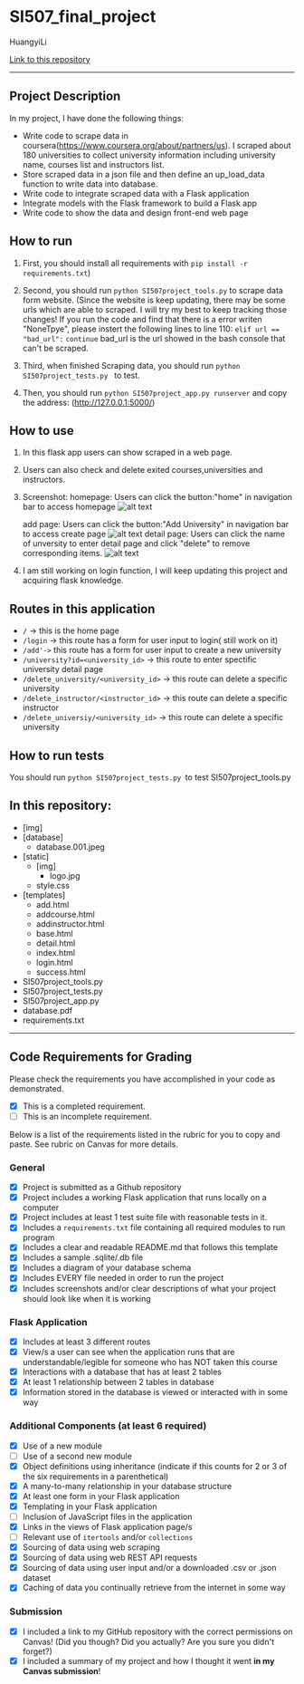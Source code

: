 # SI507_final_project

HuangyiLi

[Link to this repository](https://github.com/Lhuangyi/SI507_final_project)

---

## Project Description

In my project, I have done the following things:
- Write code to scrape data in coursera(https://www.coursera.org/about/partners/us). I scraped about 180 universities to collect university information including university name, courses list and instructors list.
- Store scraped data in a json file and then define an up_load_data function to write data into database.
- Write code to integrate scraped data with a Flask application
- Integrate models with the Flask framework to build a Flask app
- Write code to show the data and design front-end web page

## How to run

1. First, you should install all requirements with `pip install -r requirements.txt`)
3. Second, you should run `python SI507project_tools.py` to scrape data form website. 
    (Since the website is keep updating, there may be some urls which are able to scraped. I will try my best to keep tracking those changes! If you run the code and find that there is a error writen "NoneTpye", please instert the following lines to line 110:
    `elif url == "bad_url":`
    `continue`
    bad_url is the url showed in the bash console that can't be scraped.
    
3. Third, when finished Scraping data, you should run `python SI507project_tests.py ` to test.
4. Then, you should run `python SI507project_app.py runserver` and copy the address: (http://127.0.0.1:5000/)
 
## How to use

1. In this flask app users can show scraped in a web page.
2. Users can also check and delete exited courses,universities and instructors.
3. Screenshot:
    homepage: Users can click the button:"home" in navigation bar to access homepage
    ![alt text](https://github.com/Lhuangyi/SI507_final_project/blob/master/img/E1C6A408804C892BC00586894047C402.png)
    
    add page: Users can click the button:"Add University" in navigation bar to access create page
    ![alt text](https://github.com/Lhuangyi/SI507_final_project/blob/master/img/3F3F0FE5C4FCE2D49A12D81F6D3313D9.png)
    detail page: Users can click the name of unversity to enter detail page and click "delete" to remove corresponding items.
    ![alt text](https://github.com/Lhuangyi/SI507_final_project/blob/master/img/864B9EC8C14D29A431FFE504E082CAE6.png)
4. I am still working on login function, I will keep updating this project and acquiring flask knowledge.

## Routes in this application
- `/` -> this is the home page
- `/login` -> this route has a form for user input to login( still work on it)
- `/add'->` this route has a form for user input to create a new university
- `/university?id=<university_id>` -> this route to enter spectific university detail page
- `/delete_university/<university_id>` -> this route can delete a specific university
- `/delete_instructor/<instructor_id>` -> this route can delete a specific instructor
- `/delete_universiy/<university_id>` -> this route can delete a specific university

## How to run tests
You should run `python SI507project_tests.py `to test SI507project_tools.py


## In this repository:
- [img]
- [database]
  - database.001.jpeg
- [static]
  - [img]
    - logo.jpg
  - style.css
- [templates]
  - add.html
  - addcourse.html
  - addinstructor.html
  - base.html
  - detail.html
  - index.html
  - login.html
  - success.html
- SI507project_tools.py
- SI507project_tests.py
- SI507project_app.py
- database.pdf
- requirements.txt

---
## Code Requirements for Grading
Please check the requirements you have accomplished in your code as demonstrated.
- [x] This is a completed requirement.
- [ ] This is an incomplete requirement.

Below is a list of the requirements listed in the rubric for you to copy and paste.  See rubric on Canvas for more details.

### General
- [x] Project is submitted as a Github repository
- [x] Project includes a working Flask application that runs locally on a computer
- [x] Project includes at least 1 test suite file with reasonable tests in it.
- [x] Includes a `requirements.txt` file containing all required modules to run program
- [x] Includes a clear and readable README.md that follows this template
- [x] Includes a sample .sqlite/.db file
- [x] Includes a diagram of your database schema
- [x] Includes EVERY file needed in order to run the project
- [x] Includes screenshots and/or clear descriptions of what your project should look like when it is working

### Flask Application
- [x] Includes at least 3 different routes
- [x] View/s a user can see when the application runs that are understandable/legible for someone who has NOT taken this course
- [x] Interactions with a database that has at least 2 tables
- [x] At least 1 relationship between 2 tables in database
- [x] Information stored in the database is viewed or interacted with in some way

### Additional Components (at least 6 required)
- [x] Use of a new module
- [ ] Use of a second new module
- [x] Object definitions using inheritance (indicate if this counts for 2 or 3 of the six requirements in a parenthetical)
- [x] A many-to-many relationship in your database structure
- [x] At least one form in your Flask application
- [x] Templating in your Flask application
- [ ] Inclusion of JavaScript files in the application
- [x] Links in the views of Flask application page/s
- [ ] Relevant use of `itertools` and/or `collections`
- [x] Sourcing of data using web scraping
- [x] Sourcing of data using web REST API requests
- [x] Sourcing of data using user input and/or a downloaded .csv or .json dataset
- [x] Caching of data you continually retrieve from the internet in some way

### Submission
- [x] I included a link to my GitHub repository with the correct permissions on Canvas! (Did you though? Did you actually? Are you sure you didn't forget?)
- [x] I included a summary of my project and how I thought it went **in my Canvas submission**!
